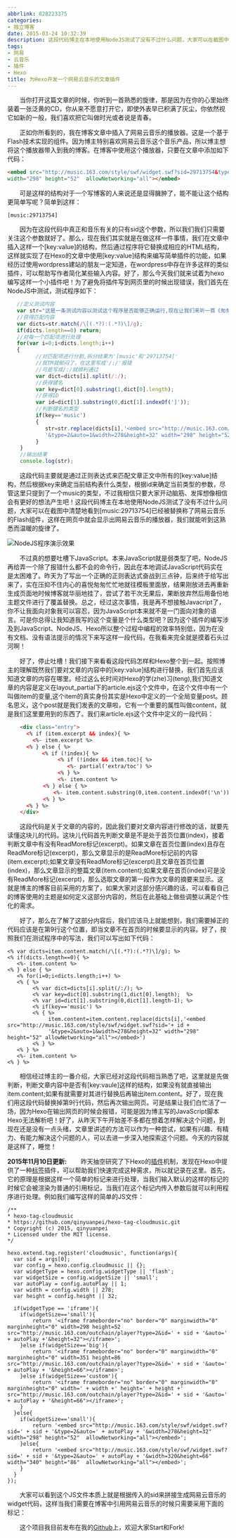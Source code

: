 ```yaml
---
abbrlink: 828223375
categories:
- 独立博客
date: 2015-03-24 10:32:39
description: 这段代码博主在本地使用NodeJS测试了没有不过什么问题，大家可以在截图中清楚地看到[music:29713754]已经被替换称了网易云音乐的Flash组件，这样在网页中就会显示出网易云音乐的播放器，我们就能听到这熟悉而温暖的旋律了
tags:
- 网易
- 云音乐
- 插件
- Hexo
title: 为Hexo开发一个网易云音乐的文章插件
---
```


&emsp;&emsp;当你打开这篇文章的时候，你听到一首熟悉的旋律，那是因为在你的心里始终装着一张泛黄的CD，你从来不愿意打开它，即使外表早已积满了灰尘，你依然视它如新的一般，我们喜欢把它叫做时光或者说是青春。

<!--more-->


&emsp;&emsp;正如你所看到的，我在博客文章中插入了网易云音乐的播放器。这是一个基于Flash技术实现的组件。因为博主特别喜欢网易云音乐这个音乐产品，所以博主想将这个播放器带入到我的博客。在博客中使用这个播放器，只要在文章中添加如下代码：
```HTML
<embed src="http://music.163.com/style/swf/widget.swf?sid=29713754&type=2&auto=1&width=278&height=32" 
width="298" height="52"  allowNetworking="all"></embed>
```
&emsp;&emsp;可是这样的结构对于一个写博客的人来说还是显得臃肿了，能不能让这个结构更简单写呢？简单到这样：
```
[music:29713754]
```
&emsp;&emsp;因为在这段代码中真正和音乐有关的只有sid这个参数，所以我们我们只需要关注这个参数就好了。那么，现在我们其实就是在做这样一件事情，我们在文章中插入这样一个[key:value]的结构，然后通过程序将它替换成相应的HTML结构，这样就实现了在Hexo的文章中使用[key:value]结构来编写简单插件的功能，如果经历过使用wordpress建站的朋友一定知道，在wordpress中存在许多这样的类似插件，可以帮助写作者简化某些输入内容。好了，那么今天我们就来试着为hexo编写这样一个小插件吧！为了避免将插件写到网页里的时候出现错误，我们首先在NodeJS中测试，测试程序如下：
```JavaScript
   //定义测试内容
   var str="这是一条测试内容以测试这个程序是否能够正确运行,现在让我们来听一首《匆匆那年》[music:29713754]";
   //获得匹配内容
   var dicts=str.match(/\[(.*?):(.*?)\]/g);
   if(dicts.length==0) return;
   //对每一个匹配项进行处理
   for(var i=0;i<dicts.length;i++)
   {
         //对匹配项进行分割,拆分结果为'[music'和'29713754]'
         //我TM就郁闷了，在这里写成'/:/'报错
         //可是写成/:/就顺利通过
         var dict=dicts[i].split(/:/);
         //获得键名
         var key=dict[0].substring(1,dict[0].length);
         //获得ID
         var id=dict[1].substring(0,dict[1].indexOf(']'));
         //判断键名的类型
         if(key=='music')
         {
            str=str.replace(dicts[i],'<embed src="http://music.163.com/style/swf/widget.swf?sid='+ id +
            '&type=2&auto=1&width=278&height=32" width="298" height="52"  allowNetworking="all"></embed>');
         }
    }
    //输出结果
    console.log(str);
```
&emsp;&emsp;这段代码主要就是通过正则表达式来匹配文章正文中所有的[key:value]结构，然后根据key来确定当前结构表什么类型，根据id来确定当前类型的参数，尽管这里只提到了一个music的类型，不过我相信只要大家开动脑筋、发挥想像相信会有更好的想法产生吧！这段代码博主在本地使用NodeJS测试了没有不过什么问题，大家可以在截图中清楚地看到[music:29713754]已经被替换称了网易云音乐的Flash组件，这样在网页中就会显示出网易云音乐的播放器，我们就能听到这熟悉而温暖的旋律了。

![NodeJS程序演示效果](https://ws1.sinaimg.cn/large/4c36074fly1fyzcv1i1qsj20is0cb74c.jpg)

&emsp;&emsp;不过真的想要吐槽下JavaScript。本来JavaScript就是弱类型了吧，NodeJS再给弄一个除了报错什么都不会的命令行，因此在本地调试JavaScript代码实在是太困难了。昨天为了写出一个正确的正则表达式奋战到三点钟，后来终于给写出来了，实在压抑不住内心的喜悦匆匆忙忙地就往模板里面放，结果刚放进去再重新生成页面地时候博客就华丽地挂了，尝试了若干次无果后，果断放弃然后用备份地主题文件进行了覆盖替换。总之，经过这次事情，我是再不想接触Javacript了，你不让我面向对象我可以容忍，因为JavaScript本来就不是一门面向对象的语言。可是你总得让我知道我写的这个变量是个什么类型吧？因为这个插件的编写涉及到JavaScript、NodeJS、Hexo所以整个过程中编程的效率特别低，因为在没有文档、没有语法提示的情况下来写这样一段代码，在我看来完全就是摸着石头过河啊！

&emsp;&emsp;好了，停止吐槽！我们接下来看看这段代码怎样和Hexo整个到一起。按照博主的理解既然我们要对文章的内容中的[key:value]结构进行替换，我们首先应该知道文章的内容在哪里。经过这么长时间对Hexo的学(zhe)习(teng),我们知道文章的内容是定义在layout\_partial下的article.ejs这个文件中，在这个文件中有一个叫做item的变量,这个item的真实身份其实是Hexo中定义的一个全局变量post。顾名思义，这个post就是我们发表的文章啦，它有一个重要的属性叫做content，就是我们这里要用到的东西了。我们来article.ejs这个文件中定义的一段代码：
```HTML
    <div class="entry">
      <% if (item.excerpt && index){ %>
        <%- item.excerpt %>
      <% } else { %>
      　　　<% if (!index){ %>
                <% if (!index && item.toc){ %>
                   <%- partial('extra/toc') %>
                <% } %>
                <%- item.content %>
        　　<% } else { %>
        　　　　<%- item.content.substring(0,item.content.indexOf('\n')) %>
        　　<% } %>
      <% } %>
    </div>
```
&emsp;&emsp;这段代码是关于文章的内容的，因此我们要对文章内容进行修改的话，就要先读懂这块儿的代码。这块儿代码首先判断文章是不是处于首页位置(index)，接着判断文章中有没有ReadMore标记(excerpt)。如果文章在首页位置(index)且存在ReadMore标记(excerpt)，那么文章显示的是ReadMore标记前的内容(item.excerpt);如果文章没有ReadMore标记(excerpt)且文章在首页位置(index)，那么文章显示的整篇文章(item.content);如果文章在首页(index)可是没有ReadMore标记(excerpt)，那么选取文章的第一段作为文章的摘要来显示。这就是博主的博客目前采用的方案了，如果大家对这部分感兴趣的话，可以看看自己的博客使用的主题是如何定义这部分内容的，然后在此基础上做些调整以满足个性化的需求。

&emsp;&emsp;好了，那么在了解了这部分内容后，我们应该马上就能想到，我们需要掉正的代码应该是在第9行这个位置，即当文章不在首页的时候要显示的内容。好了，按照我们在测试程序中的写法，我们可以写出如下代码：
```NodeJS
<% var dicts=item.content.match(/\[(.*?):(.*?)\]/g); %>
<% if(dicts.length==0){ %>
   <%- item.content %>
<% } else { %>
   <% for(i=0;i<dicts.length;i++) %>
   <% { %>
        <% var dict=dicts[i].split(/:/); %>
        <% var key=dict[0].substring(1,dict[0].length);  %>
        <% var id=dict[1].substring(0,dict[1].length-1); %>
        <% if(key=='music') %>
        <% { %>
             item.content=item.content.replace(dicts[i],'<embed src="http://music.163.com/style/swf/widget.swf?sid='+ id +
             '&type=2&auto=1&width=278&height=32" width="298" height="52" allowNetworking="all"></embed>')
        <% } %>
   <% } %>
   <%- item.content %>
<% } %>
```
&emsp;&emsp;相信经过博主的一番介绍，大家已经对这段代码相当熟悉了吧，这里就是先做判断，判断文章内容中是否有[key:vaule]这样的结构，如果没有就直接输出item.content;如果有就需要对其进行替换后再输出item.content。好了，现在我们用这段代码替换掉第9行代码，然后再次输出网页。可是结果让我们白忙活了一场，因为Hexo在输出网页的时候会报错，可能是因为博主写的JavaScript脚本Hexo无法解析吧！好了，从昨天下午开始差不多都在想着怎样解决这个问题，到现在还是没有一点头绪，文章里讲述的方法可以作为一种尝试，如果有兴趣、有精力、有能力解决这个问题的人，可以去进一步深入地探索这个问题。今天的内容就是这样了，睡觉！

**2015年11月10日更新:**
&emsp;&emsp;昨天抽空研究了下Hexo的[插件](https://hexo.io/docs/plugins.html)机制，发现在Hexo中提供了一种[标签](https://hexo.io/docs/tag-plugins.html)插件，可以帮助我们快速完成这种需求，所以就记录在这里。首先，它的原理是根据这样一个简单的标记来进行处理，当我们输入默认的这样的标记的时候它会被渲染为普通的引用标记，当我们在这个标记内传入参数后就可以利用程序进行处理。例如我们编写这样的简单的JS文件：
```
/**
* hexo-tag-cloudmusic
* https://github.com/qinyuanpei/hexo-tag-cloudmusic.git
* Copyright (c) 2015, qinyuanpei
* Licensed under the MIT license.
*/

hexo.extend.tag.register('cloudmusic', function(args){
  var sid = args[0];
  var config = hexo.config.cloudmusic || {};
  var widgetType = hexo.config.widgetType || 'flash';
  var widgetSize = config.widgetSize || 'small';
  var autoPlay = config.autoPlay || 1;
  var width = config.width || 278;
  var height = config.height || 32;

  if(widgetType == 'iframe'){
  	if(widgetSize=='small'){
  		return '<iframe frameborder="no" border="0" marginwidth="0" marginheight="0" width=298 height=52 src="http://music.163.com/outchain/player?type=2&id=' + sid + '&auto=' + autoPlay +'&height=32"></iframe>';
  	}else if(widgetSize=='big'){
  		return '<iframe frameborder="no" border="0" marginwidth="0" marginheight="0" width=351 height=86 src="http://music.163.com/outchain/player?type=2&id=' + sid + '&auto=' + autoPlay + '&height=66"></iframe>';
  	}else if(widgetSize=='custom'){
  		return '<iframe frameborder="no" border="0" marginwidth="0" marginheight="0" width=' + width +' height=' + height +' src="http://music.163.com/outchain/player?type=2&id=' + sid + '&auto=' + autoPlay + '&height=66"></iframe>';
  	}
  }else{
  	if(widgetSize=='small'){
  		return '<embed src="http://music.163.com/style/swf/widget.swf?sid=' + sid + '&type=2&auto=' + autoPlay + '&width=278&height=32" width="298" height="52"  allowNetworking="all"></embed>';
  	}else{
  		return '<embed src="http://music.163.com/style/swf/widget.swf?sid=' + sid + '&type=2&auto=' + autoPlay + '&width=320&height=66" width="340" height="86"  allowNetworking="all"></embed>';
  	}
  }
});
```
&emsp;&emsp;大家可以看到这个JS文件本质上就是根据传入的sid来拼接生成网易云音乐的widget代码，这样当我们需要在博客中引用网易云音乐的时候只需要采用下面的标记：

&emsp;&emsp;这个项目我目前发布在我的[Github](https://github.com/qinyuanpei/hexo-tag-cloudmusic)上，欢迎大家Start和Fork!